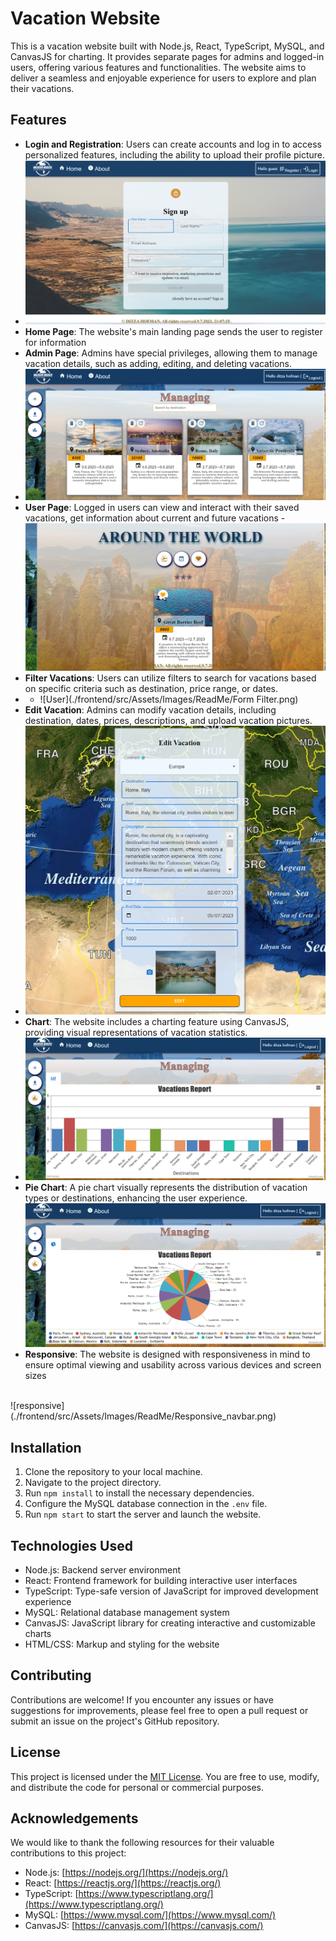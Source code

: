 # Vacation Website

This is a vacation website built with Node.js, React, TypeScript, MySQL, and CanvasJS for charting. It provides separate pages for admins and logged-in users, offering various features and functionalities. The website aims to deliver a seamless and enjoyable experience for users to explore and plan their vacations.

## Features

- **Login and Registration**: Users can create accounts and log in to access personalized features, including the ability to upload their profile picture.
- ![register](./frontend/src/Assets/Images/ReadMe/Register.png)
- **Home Page**: The website's main landing page sends the user to register for information
- **Admin Page**: Admins have special privileges, allowing them to manage vacation details, such as adding, editing, and deleting vacations.
- ![Managing](./frontend/src/Assets/Images/ReadMe/Managing.png)
- **User Page**: Logged in users can view and interact with their saved vacations, get information about current and future vacations
-![filter](./frontend/src/Assets/Images/ReadMe/FilterLike.png)
- **Filter Vacations**: Users can utilize filters to search for vacations based on specific criteria such as destination, price range, or dates.
- - ![User](./frontend/src/Assets/Images/ReadMe/Form Filter.png)
- **Edit Vacation**: Admins can modify vacation details, including destination, dates, prices, descriptions, and upload vacation pictures.
-  ![Edit Vacation](./frontend/src/Assets/Images/ReadMe/Edit.png)
- **Chart**: The website includes a charting feature using CanvasJS, providing visual representations of vacation statistics.
-   ![Chart](./frontend/src/Assets/Images/ReadMe/Chart.png)
- **Pie Chart**: A pie chart visually represents the distribution of vacation types or destinations, enhancing the user experience.
   ![PieChart](./frontend/src/Assets/Images/ReadMe/PieChart.png)
- **Responsive**: The website is designed with responsiveness in mind to ensure optimal viewing and usability across various devices and screen sizes
<br/>
   ![responsive](./frontend/src/Assets/Images/ReadMe/Responsive_navbar.png)
  
## Installation

1. Clone the repository to your local machine.
2. Navigate to the project directory.
3. Run `npm install` to install the necessary dependencies.
4. Configure the MySQL database connection in the `.env` file.
5. Run `npm start` to start the server and launch the website.

## Technologies Used

- Node.js: Backend server environment
- React: Frontend framework for building interactive user interfaces
- TypeScript: Type-safe version of JavaScript for improved development experience
- MySQL: Relational database management system
- CanvasJS: JavaScript library for creating interactive and customizable charts
- HTML/CSS: Markup and styling for the website

## Contributing

Contributions are welcome! If you encounter any issues or have suggestions for improvements, please feel free to open a pull request or submit an issue on the project's GitHub repository.

## License

This project is licensed under the [MIT License](https://opensource.org/licenses/MIT). You are free to use, modify, and distribute the code for personal or commercial purposes.

## Acknowledgements

We would like to thank the following resources for their valuable contributions to this project:

- Node.js: [https://nodejs.org/](https://nodejs.org/)
- React: [https://reactjs.org/](https://reactjs.org/)
- TypeScript: [https://www.typescriptlang.org/](https://www.typescriptlang.org/)
- MySQL: [https://www.mysql.com/](https://www.mysql.com/)
- CanvasJS: [https://canvasjs.com/](https://canvasjs.com/)

